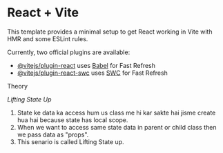 # React + Vite

This template provides a minimal setup to get React working in Vite with HMR and some ESLint rules.

Currently, two official plugins are available:

- [@vitejs/plugin-react](https://github.com/vitejs/vite-plugin-react/blob/main/packages/plugin-react/README.md) uses [Babel](https://babeljs.io/) for Fast Refresh
- [@vitejs/plugin-react-swc](https://github.com/vitejs/vite-plugin-react-swc) uses [SWC](https://swc.rs/) for Fast Refresh


Theory


_Lifting State Up_

1. State ke data ka access hum us class me hi kar sakte hai jisme create hua hai because state has local scope.
2. When we want to access same state data in parent or child class then we pass data as "props".
3. This senario is called Lifting State up. 